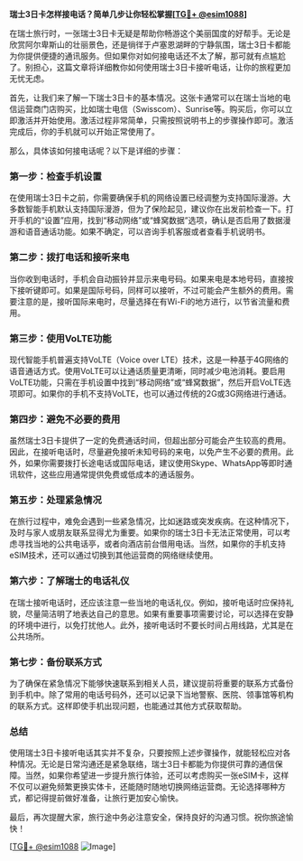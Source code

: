 **瑞士3日卡怎样接电话？简单几步让你轻松掌握[[TG💪+ @esim1088](https://t.me/s/esim1088)]**

在瑞士旅行时，一张瑞士3日卡无疑是帮助你畅游这个美丽国度的好帮手。无论是欣赏阿尔卑斯山的壮丽景色，还是徜徉于卢塞恩湖畔的宁静氛围，瑞士3日卡都能为你提供便捷的通讯服务。但如果你对如何接电话还不太了解，那可就有点尴尬了。别担心，这篇文章将详细教你如何使用瑞士3日卡接听电话，让你的旅程更加无忧无虑。

首先，让我们来了解一下瑞士3日卡的基本情况。这张卡通常可以在瑞士当地的电信运营商门店购买，比如瑞士电信（Swisscom）、Sunrise等。购买后，你可以立即激活并开始使用。激活过程非常简单，只需按照说明书上的步骤操作即可。激活完成后，你的手机就可以开始正常使用了。

那么，具体该如何接电话呢？以下是详细的步骤：

### 第一步：检查手机设置

在使用瑞士3日卡之前，你需要确保手机的网络设置已经调整为支持国际漫游。大多数智能手机默认支持国际漫游，但为了保险起见，建议你在出发前检查一下。打开手机的“设置”应用，找到“移动网络”或“蜂窝数据”选项，确认是否启用了数据漫游和语音通话功能。如果不确定，可以咨询手机客服或者查看手机说明书。

### 第二步：拨打电话和接听来电

当你收到电话时，手机会自动振铃并显示来电号码。如果来电是本地号码，直接按下接听键即可。如果是国际号码，同样可以接听，不过可能会产生额外的费用。需要注意的是，接听国际来电时，尽量选择在有Wi-Fi的地方进行，以节省流量和费用。

### 第三步：使用VoLTE功能

现代智能手机普遍支持VoLTE（Voice over LTE）技术，这是一种基于4G网络的语音通话方式。使用VoLTE可以让通话质量更清晰，同时减少电池消耗。要启用VoLTE功能，只需在手机设置中找到“移动网络”或“蜂窝数据”，然后开启VoLTE选项即可。如果你的手机不支持VoLTE，也可以通过传统的2G或3G网络进行通话。

### 第四步：避免不必要的费用

虽然瑞士3日卡提供了一定的免费通话时间，但超出部分可能会产生较高的费用。因此，在接听电话时，尽量避免接听未知号码的来电，以免产生不必要的费用。此外，如果你需要拨打长途电话或国际电话，建议使用Skype、WhatsApp等即时通讯软件，这些应用通常提供免费或低成本的通话服务。

### 第五步：处理紧急情况

在旅行过程中，难免会遇到一些紧急情况，比如迷路或突发疾病。在这种情况下，及时与家人或朋友联系显得尤为重要。如果你的瑞士3日卡无法正常使用，可以考虑寻找当地的公共电话亭，或者向酒店前台借用电话。当然，如果你的手机支持eSIM技术，还可以通过切换到其他运营商的网络继续使用。

### 第六步：了解瑞士的电话礼仪

在瑞士接听电话时，还应该注意一些当地的电话礼仪。例如，接听电话时应保持礼貌，尽量简洁明了地表达自己的意思。如果有重要事项需要讨论，可以选择在安静的环境中进行，以免打扰他人。此外，接听电话时不要长时间占用线路，尤其是在公共场所。

### 第七步：备份联系方式

为了确保在紧急情况下能够快速联系到相关人员，建议提前将重要的联系方式备份到手机中。除了常用的电话号码外，还可以记录下当地警察、医院、领事馆等机构的联系方式。这样即使手机出现问题，也能通过其他方式获取帮助。

### 总结

使用瑞士3日卡接听电话其实并不复杂，只要按照上述步骤操作，就能轻松应对各种情况。无论是日常沟通还是紧急联络，瑞士3日卡都能为你提供可靠的通信保障。当然，如果你希望进一步提升旅行体验，还可以考虑购买一张eSIM卡，这样不仅可以避免频繁更换实体卡，还能随时随地切换网络运营商。无论选择哪种方式，都记得提前做好准备，让旅行更加安心愉快。

最后，再次提醒大家，旅行途中务必注意安全，保持良好的沟通习惯。祝你旅途愉快！

[[TG💪+ @esim1088](https://t.me/s/esim1088) ![Image](https://i.postimg.cc/4NQfJmqS/Snipaste-2025-05-13-00-14-12.png)]
